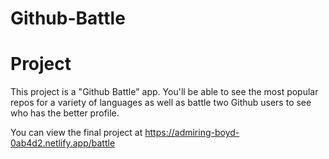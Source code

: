 # Github-Battle

# Project
This project is a "Github Battle" app. You'll be able to see the most popular repos for a variety of languages as well as battle two Github users to see who has the better profile.

You can view the final project at https://admiring-boyd-0ab4d2.netlify.app/battle
